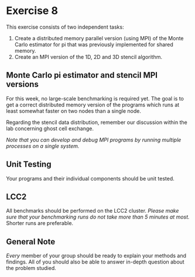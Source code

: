 # Exercise 8

This exercise consists of two independent tasks:
1. Create a distributed memory parallel version (using MPI) of the Monte Carlo estimator for pi that was previously implemented for shared memory.
2. Create an MPI version of the 1D, 2D and 3D stencil algorithm.

## Monte Carlo pi estimator and stencil MPI versions

For this week, no large-scale benchmarking is required yet. 
The goal is to get a correct distributed memory version of the programs which runs at least somewhat faster on two nodes than a single node.

Regarding the stencil data distribution, remember our discussion within the lab concerning ghost cell exchange.

*Note that you can develop and debug MPI programs by running multiple processes on a single system.*

## Unit Testing
Your programs and their individual components should be unit tested. 

## LCC2
All benchmarks should be performed on the LCC2 cluster. *Please make sure that your benchmarking runs do not take more than 5 minutes at most.* Shorter runs are preferable.

## General Note
*Every* member of your group should be ready to explain your methods and findings. All of you should also be able to answer in-depth question about the problem studied.
